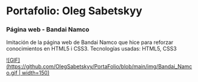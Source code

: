 # Portafolio: Oleg Sabetskyy
### Página web - Bandai Namco
Imitación de la página web de Bandai Namco que hice para reforzar conocimientos en HTML5 i CSS3.
Tecnologías usadas: HTML5, CSS3

[![GIF](https://github.com/OlegSabetskyy/PortaFolio/blob/main/img/Bandai_Namco.gif | width=150)](https://youtu.be/TeCdlfU-mBU)
